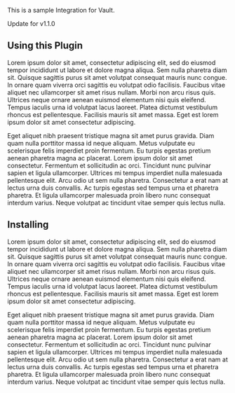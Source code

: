 This is a sample Integration for Vault.

Update for v1.1.0

## Using this Plugin

Lorem ipsum dolor sit amet, consectetur adipiscing elit, sed do eiusmod tempor incididunt ut labore et dolore magna aliqua. Sem nulla pharetra diam sit. Quisque sagittis purus sit amet volutpat consequat mauris nunc congue. In ornare quam viverra orci sagittis eu volutpat odio facilisis. Faucibus vitae aliquet nec ullamcorper sit amet risus nullam. Morbi non arcu risus quis. Ultrices neque ornare aenean euismod elementum nisi quis eleifend. Tempus iaculis urna id volutpat lacus laoreet. Platea dictumst vestibulum rhoncus est pellentesque. Facilisis mauris sit amet massa. Eget est lorem ipsum dolor sit amet consectetur adipiscing.

Eget aliquet nibh praesent tristique magna sit amet purus gravida. Diam quam nulla porttitor massa id neque aliquam. Metus vulputate eu scelerisque felis imperdiet proin fermentum. Eu turpis egestas pretium aenean pharetra magna ac placerat. Lorem ipsum dolor sit amet consectetur. Fermentum et sollicitudin ac orci. Tincidunt nunc pulvinar sapien et ligula ullamcorper. Ultrices mi tempus imperdiet nulla malesuada pellentesque elit. Arcu odio ut sem nulla pharetra. Consectetur a erat nam at lectus urna duis convallis. Ac turpis egestas sed tempus urna et pharetra pharetra. Et ligula ullamcorper malesuada proin libero nunc consequat interdum varius. Neque volutpat ac tincidunt vitae semper quis lectus nulla.

## Installing

Lorem ipsum dolor sit amet, consectetur adipiscing elit, sed do eiusmod tempor incididunt ut labore et dolore magna aliqua. Sem nulla pharetra diam sit. Quisque sagittis purus sit amet volutpat consequat mauris nunc congue. In ornare quam viverra orci sagittis eu volutpat odio facilisis. Faucibus vitae aliquet nec ullamcorper sit amet risus nullam. Morbi non arcu risus quis. Ultrices neque ornare aenean euismod elementum nisi quis eleifend. Tempus iaculis urna id volutpat lacus laoreet. Platea dictumst vestibulum rhoncus est pellentesque. Facilisis mauris sit amet massa. Eget est lorem ipsum dolor sit amet consectetur adipiscing.

Eget aliquet nibh praesent tristique magna sit amet purus gravida. Diam quam nulla porttitor massa id neque aliquam. Metus vulputate eu scelerisque felis imperdiet proin fermentum. Eu turpis egestas pretium aenean pharetra magna ac placerat. Lorem ipsum dolor sit amet consectetur. Fermentum et sollicitudin ac orci. Tincidunt nunc pulvinar sapien et ligula ullamcorper. Ultrices mi tempus imperdiet nulla malesuada pellentesque elit. Arcu odio ut sem nulla pharetra. Consectetur a erat nam at lectus urna duis convallis. Ac turpis egestas sed tempus urna et pharetra pharetra. Et ligula ullamcorper malesuada proin libero nunc consequat interdum varius. Neque volutpat ac tincidunt vitae semper quis lectus nulla.
